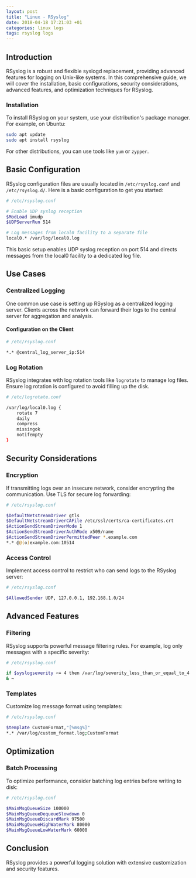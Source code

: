 ```yaml
---
layout: post
title: "Linux - RSyslog"
date: 2018-04-18 17:21:03 +01
categories: linux logs
tags: rsyslog logs
---
```


## Introduction

RSyslog is a robust and flexible syslogd replacement, providing advanced features for logging on Unix-like systems. In this comprehensive guide, we will cover the installation, basic configurations, security considerations, advanced features, and optimization techniques for RSyslog.

### Installation

To install RSyslog on your system, use your distribution's package manager. For example, on Ubuntu:

```bash
sudo apt update
sudo apt install rsyslog
```

For other distributions, you can use tools like `yum` or `zypper`.

## Basic Configuration

RSyslog configuration files are usually located in `/etc/rsyslog.conf` and `/etc/rsyslog.d/`. Here is a basic configuration to get you started:

```bash
# /etc/rsyslog.conf

# Enable UDP syslog reception
$ModLoad imudp
$UDPServerRun 514

# Log messages from local0 facility to a separate file
local0.* /var/log/local0.log
```

This basic setup enables UDP syslog reception on port 514 and directs messages from the local0 facility to a dedicated log file.

## Use Cases

### Centralized Logging

One common use case is setting up RSyslog as a centralized logging server. Clients across the network can forward their logs to the central server for aggregation and analysis.

#### Configuration on the Client

```bash
# /etc/rsyslog.conf

*.* @central_log_server_ip:514
```

### Log Rotation

RSyslog integrates with log rotation tools like `logrotate` to manage log files. Ensure log rotation is configured to avoid filling up the disk.

```bash
# /etc/logrotate.conf

/var/log/local0.log {
    rotate 7
    daily
    compress
    missingok
    notifempty
}
```

## Security Considerations

### Encryption

If transmitting logs over an insecure network, consider encrypting the communication. Use TLS for secure log forwarding:

```bash
# /etc/rsyslog.conf

$DefaultNetstreamDriver gtls
$DefaultNetstreamDriverCAFile /etc/ssl/certs/ca-certificates.crt
$ActionSendStreamDriverMode 1
$ActionSendStreamDriverAuthMode x509/name
$ActionSendStreamDriverPermittedPeer *.example.com
*.* @@(o)example.com:10514
```

### Access Control

Implement access control to restrict who can send logs to the RSyslog server:

```bash
# /etc/rsyslog.conf

$AllowedSender UDP, 127.0.0.1, 192.168.1.0/24
```

## Advanced Features

### Filtering

RSyslog supports powerful message filtering rules. For example, log only messages with a specific severity:

```bash
# /etc/rsyslog.conf

if $syslogseverity <= 4 then /var/log/severity_less_than_or_equal_to_4.log
& ~
```

### Templates

Customize log message format using templates:

```bash
# /etc/rsyslog.conf

$template CustomFormat,"[%msg%]"
*.* /var/log/custom_format.log;CustomFormat
```

## Optimization

### Batch Processing

To optimize performance, consider batching log entries before writing to disk:

```bash
# /etc/rsyslog.conf

$MainMsgQueueSize 100000
$MainMsgQueueDequeueSlowdown 0
$MainMsgQueueDiscardMark 97500
$MainMsgQueueHighWaterMark 80000
$MainMsgQueueLowWaterMark 60000
```

## Conclusion

RSyslog provides a powerful logging solution with extensive customization and security features.
